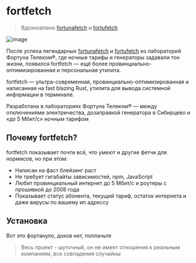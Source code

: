 # fortfetch
> Вдохновлено [fortunafetch](https://github.com/retroover/fortunafetch) и [fortufetch](https://github.com/fishcheese/fortufetch)

![image](https://github.com/user-attachments/assets/064b866a-82a7-41f8-9a36-df66cbc53933)

После успеха легендарных [fortunafetch](https://github.com/retroover/fortunafetch) и [fortufetch](https://github.com/fishcheese/fortufetch) из лабораторий Фортуна Телеком®, где ночные тарифы и генераторы задавали тон жизни, появился fortfetch — ещё более провинциально-оптимизированная и персональная утилита.

fortfetch — ультра-современная, провинциально-оптимизированная и написанная на fast blazing Rust, утилита для вывода системной информации в терминале.

Разработана в лабораториях Фортуна Телеком® — между отключениями электричества, дозаправкой генератора в Сибирцево и «до 5 Мбит/с» ночным тарифом

## Почему fortfetch?
fortfetch показывает почти всё, что умеют и другие фетчи для нормисов, но при этом:
- Написан на фаст блейзинг раст
- Не требует гигабайты зависимостей, npm, JavaScript
- Любит провинциальный интернет до 5 Мбит/с и роутеры с прошивкой до 2008 года
- Показывает статус абонента, текущий тариф, остаток интернета и даже вирусы по вашему ип адрессу

## Установка
Вот это фортануло, доков нет, поплачьте

> Весь проект - шуточный, он не имеет отношения к реальным компаниям, все совпадения случайны
